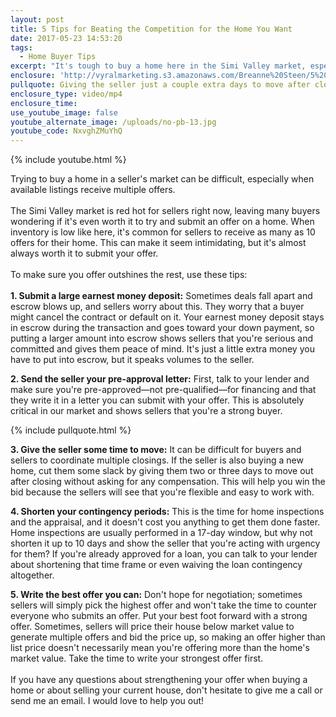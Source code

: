 ```yaml
---
layout: post
title: 5 Tips for Beating the Competition for the Home You Want
date: 2017-05-23 14:53:20
tags:
  - Home Buyer Tips
excerpt: "It's tough to buy a home here in the Simi Valley market, especially when the home you want receives multiple offers. These five tips will make your offer stand out amongst the competition."
enclosure: 'http://vyralmarketing.s3.amazonaws.com/Breanne%20Steen/5%20Tips%20for%20Beating%20the%20Competition%20for%20the%20Home%20You%20Want.mp4'
pullquote: Giving the seller just a couple extra days to move after close goes a long way.
enclosure_type: video/mp4
enclosure_time:
use_youtube_image: false
youtube_alternate_image: /uploads/no-pb-13.jpg
youtube_code: NxvghZMuYhQ
---
```



{% include youtube.html %}

Trying to buy a home in a seller's market can be difficult, especially when available listings receive multiple offers.&nbsp;
<br>&nbsp;
<br>The Simi Valley market is red hot for sellers right now, leaving many buyers wondering if it's even worth it to try and submit an offer on a home. When inventory is low like here, it's common for sellers to receive as many as 10 offers for their home. This can make it seem intimidating, but it's almost always worth it to submit your offer.
<br>&nbsp;
<br>To make sure you offer outshines the rest, use these tips:
<br>&nbsp;
<br>**1. Submit a large earnest money deposit:** Sometimes deals fall apart and escrow blows up, and sellers worry about this. They worry that a buyer might cancel the contract or default on it. Your earnest money deposit stays in escrow during the transaction and goes toward your down payment, so putting a larger amount into escrow shows sellers that you're serious and committed and gives them peace of mind. It's just a little extra money you have to put into escrow, but it speaks volumes to the seller.

**2. Send the seller your pre-approval letter:** First, talk to your lender and make sure you're pre-approved—not pre-qualified—for financing and that they write it in a letter you can submit with your offer. This is absolutely critical in our market and shows sellers that you're a strong buyer.

{% include pullquote.html %}

**3. Give the seller some time to move:** It can be difficult for buyers and sellers to coordinate multiple closings. If the seller is also buying a new home, cut them some slack by giving them two or three days to move out after closing without asking for any compensation. This will help you win the bid because the sellers will see that you're flexible and easy to work with.

**4. Shorten your contingency periods:** This is the time for home inspections and the appraisal, and it doesn't cost you anything to get them done faster. Home inspections are usually performed in a 17-day window, but why not shorten it up to 10 days and show the seller that you're acting with urgency for them? If you're already approved for a loan, you can talk to your lender about shortening that time frame or even waiving the loan contingency altogether.

**5. Write the best offer you can:** Don't hope for negotiation; sometimes sellers will simply pick the highest offer and won't take the time to counter everyone who submits an offer. Put your best foot forward with a strong offer. Sometimes, sellers will price their house below market value to generate multiple offers and bid the price up, so making an offer higher than list price doesn't necessarily mean you're offering more than the home's market value. Take the time to write your strongest offer first.
<br>
<br>If you have any questions about strengthening your offer when buying a home or about selling your current house, don't hesitate to give me a call or send me an email. I would love to help you out!